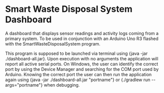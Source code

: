 # Smart Waste Disposal System Dashboard
A dashboard that displays sensor readings and activity logs coming from a primary system.
To be used in conjunction with an Arduino Uno R3 flashed with the SmartWasteDisposalSystem program.

This program is supposed to be launched via terminal using {java -jar ./dashboard-all.jar}.
Upon execution with no arguments the application will report all active serial ports.
On Windows, the user can identify the correct port by using the Device Manager and searching for the COM port used by Arduino.
Knowing the correct port the user can then run the application again using {java -jar ./dashboard-all.jar "portname"} or {./gradlew run --args="portname"} when debugging.
